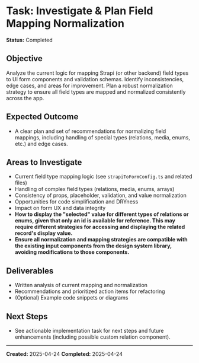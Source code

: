 # Task: Investigate & Plan Field Mapping Normalization

**Status:** Completed

## Objective
Analyze the current logic for mapping Strapi (or other backend) field types to UI form components and validation schemas. Identify inconsistencies, edge cases, and areas for improvement. Plan a robust normalization strategy to ensure all field types are mapped and normalized consistently across the app.

## Expected Outcome
- A clear plan and set of recommendations for normalizing field mappings, including handling of special types (relations, media, enums, etc.) and edge cases.

## Areas to Investigate
- Current field type mapping logic (see `strapiToFormConfig.ts` and related files)
- Handling of complex field types (relations, media, enums, arrays)
- Consistency of props, placeholder, validation, and value normalization
- Opportunities for code simplification and DRYness
- Impact on form UX and data integrity
- **How to display the "selected" value for different types of relations or enums, given that only an id is available for reference. This may require different strategies for accessing and displaying the related record's display value.**
- **Ensure all normalization and mapping strategies are compatible with the existing input components from the design system library, avoiding modifications to those components.**

## Deliverables
- Written analysis of current mapping and normalization
- Recommendations and prioritized action items for refactoring
- (Optional) Example code snippets or diagrams

## Next Steps
- See actionable implementation task for next steps and future enhancements (including possible custom relation component).

---

**Created:** 2025-04-24
**Completed:** 2025-04-24
